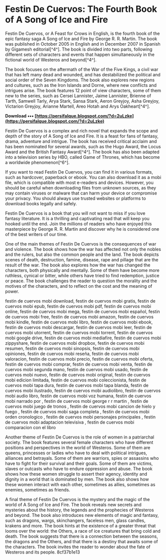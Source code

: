
 
# Festin De Cuervos: The Fourth Book of A Song of Ice and Fire
  
Festin De Cuervos, or A Feast for Crows in English, is the fourth book of the epic fantasy saga A Song of Ice and Fire by George R. R. Martin. The book was published in October 2005 in English and in December 2007 in Spanish by Gigamesh editorial[^4^]. The book is divided into two parts, following different sets of characters and events that happen simultaneously in the fictional world of Westeros and beyond[^4^].
  
The book focuses on the aftermath of the War of the Five Kings, a civil war that has left many dead and wounded, and has destabilized the political and social order of the Seven Kingdoms. The book also explores new regions and cultures, such as the Iron Islands and Dorne, where new conflicts and intrigues arise. The book features 12 point of view characters, some of them new to the series, such as Cersei Lannister, Jaime Lannister, Brienne of Tarth, Samwell Tarly, Arya Stark, Sansa Stark, Aeron Greyjoy, Asha Greyjoy, Victarion Greyjoy, Arianne Martell, Areo Hotah and Arys Oakheart[^4^].
 
**Download ••• [https://persifalque.blogspot.com/?d=2uLzke](https://persifalque.blogspot.com/?d=2uLzke)**


  
Festin De Cuervos is a complex and rich novel that expands the scope and depth of the story of A Song of Ice and Fire. It is a feast for fans of fantasy, drama, adventure and intrigue. The book has received critical acclaim and has been nominated for several awards, such as the Hugo Award, the Locus Award and the British Fantasy Award[^4^]. The book has also been adapted into a television series by HBO, called Game of Thrones, which has become a worldwide phenomenon[^6^].
  
If you want to read Festin De Cuervos, you can find it in various formats, such as hardcover, paperback or ebook. You can also download it as a mobi file, which is compatible with most e-readers and devices. However, you should be careful when downloading files from unknown sources, as they may contain viruses or malware that can harm your device or compromise your privacy. You should always use trusted websites or platforms to download books legally and safely.
  
Festin De Cuervos is a book that you will not want to miss if you love fantasy literature. It is a thrilling and captivating read that will keep you hooked until the end. Join the millions of readers who have enjoyed this masterpiece by George R. R. Martin and discover why he is considered one of the best writers of our time.
  
One of the main themes of Festin De Cuervos is the consequences of war and violence. The book shows how the war has affected not only the nobles and the rulers, but also the common people and the land. The book depicts scenes of death, destruction, famine, disease, rape and pillage that are the result of the war. The book also explores how the war has changed the characters, both physically and mentally. Some of them have become more ruthless, cynical or bitter, while others have tried to find redemption, justice or peace. The book challenges the reader to question the morality and the motives of the characters, and to reflect on the cost and the meaning of power.
 
festin de cuervos mobi download,  festin de cuervos mobi gratis,  festin de cuervos mobi epub,  festin de cuervos mobi pdf,  festin de cuervos mobi online,  festin de cuervos mobi mega,  festin de cuervos mobi español,  festin de cuervos mobi free,  festin de cuervos mobi amazon,  festin de cuervos mobi kindle,  festin de cuervos mobi libro,  festin de cuervos mobi ebook,  festin de cuervos mobi descargar,  festin de cuervos mobi leer,  festin de cuervos mobi utorrent,  festin de cuervos mobi torrent,  festin de cuervos mobi google drive,  festin de cuervos mobi mediafire,  festin de cuervos mobi zippyshare,  festin de cuervos mobi dropbox,  festin de cuervos mobi resumen,  festin de cuervos mobi sinopsis,  festin de cuervos mobi opiniones,  festin de cuervos mobi reseña,  festin de cuervos mobi valoracion,  festin de cuervos mobi precio,  festin de cuervos mobi oferta,  festin de cuervos mobi comprar,  festin de cuervos mobi venta,  festin de cuervos mobi segunda mano,  festin de cuervos mobi usado,  festin de cuervos mobi nuevo,  festin de cuervos mobi original,  festin de cuervos mobi edicion limitada,  festin de cuervos mobi coleccionista,  festin de cuervos mobi tapa dura,  festin de cuervos mobi tapa blanda,  festin de cuervos mobi ilustrado,  festin de cuervos mobi audiolibro,  festin de cuervos mobi audio libro,  festin de cuervos mobi voz humana,  festin de cuervos mobi narrado por ,  festin de cuervos mobi george r r martin ,  festin de cuervos mobi juego de tronos ,  festin de cuervos mobi cancion de hielo y fuego ,  festin de cuervos mobi saga completa ,  festin de cuervos mobi orden cronologico ,  festin de cuervos mobi personajes principales ,  festin de cuervos mobi adaptacion televisiva ,  festin de cuervos mobi comparacion con el libro
  
Another theme of Festin De Cuervos is the role of women in a patriarchal society. The book features several female characters who have different positions and perspectives in the world of Westeros. Some of them are queens, princesses or ladies who have to deal with political intrigues, alliances and betrayals. Some of them are warriors, spies or assassins who have to fight for their survival and their goals. Some of them are victims, slaves or outcasts who have to endure oppression and abuse. The book shows how these women struggle to assert their agency, identity and dignity in a world that is dominated by men. The book also shows how these women interact with each other, sometimes as allies, sometimes as enemies, sometimes as friends.
  
A final theme of Festin De Cuervos is the mystery and the magic of the world of A Song of Ice and Fire. The book reveals new secrets and mysteries about the history, the legends and the prophecies of Westeros and beyond. The book also introduces new elements of magic and fantasy, such as dragons, wargs, skinchangers, faceless men, glass candles, krakens and more. The book hints at the existence of a greater threat that looms over the world: the Others, a race of ice creatures that bring cold and death. The book suggests that there is a connection between the seasons, the dragons and the Others, and that there is a destiny that awaits some of the characters. The book invites the reader to wonder about the fate of Westeros and its people.
 8cf37b1e13
 

